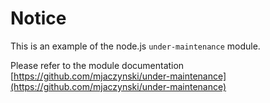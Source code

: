 # Notice

This is an example of the node.js `under-maintenance` module.

Please refer to the module documentation
[https://github.com/mjaczynski/under-maintenance](https://github.com/mjaczynski/under-maintenance)

